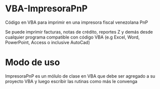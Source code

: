 # VBA-ImpresoraPnP
Código en VBA para imprimir en una impresora fiscal venezolana PnP

Se puede imprimir facturas, notas de crédito, reportes Z y demás desde cualquier programa compatible con código VBA (e.g Excel, Word, PowerPoint, Access o inclusive AutoCad)

# Modo de uso
ImpresoraPnP es un mólulo de clase en VBA que debe ser agregado a su proyecto VBA y luego escribir las rutinas como más le convenga
